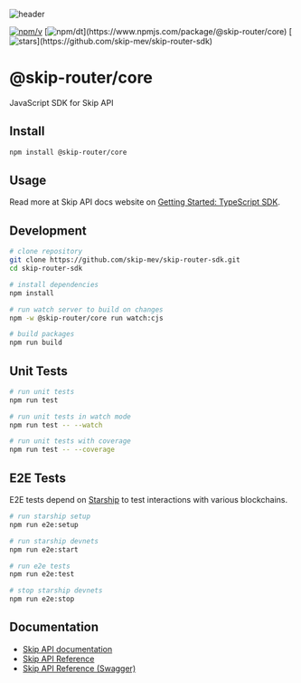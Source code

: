 ![header](https://files.readme.io/4f92aa7-DALLE_Cover_Photo_1..png)

[![npm/v](https://badgen.net/npm/v/@skip-router/core)](https://www.npmjs.com/package/@skip-router/core)
[![npm/dt](https://badgen.net/npm/dt/@skip-router/core?)](https://www.npmjs.com/package/@skip-router/core)
[![stars](https://badgen.net/github/stars/skip-mev/skip-router-sdk?)](https://github.com/skip-mev/skip-router-sdk)

# @skip-router/core

JavaScript SDK for Skip API

## Install

```bash
npm install @skip-router/core
```

## Usage

Read more at Skip API docs website on [Getting Started: TypeScript SDK](https://api-docs.skip.money/docs/getting-started).

## Development

```bash
# clone repository
git clone https://github.com/skip-mev/skip-router-sdk.git
cd skip-router-sdk

# install dependencies
npm install

# run watch server to build on changes
npm -w @skip-router/core run watch:cjs

# build packages
npm run build
```

## Unit Tests

```bash
# run unit tests
npm run test

# run unit tests in watch mode
npm run test -- --watch

# run unit tests with coverage
npm run test -- --coverage
```

## E2E Tests

E2E tests depend on [Starship](https://starship.cosmology.tech) to test interactions with various blockchains.

```bash
# run starship setup
npm run e2e:setup

# run starship devnets
npm run e2e:start

# run e2e tests
npm run e2e:test

# stop starship devnets
npm run e2e:stop
```

## Documentation

- [Skip API documentation](https://api-docs.skip.money)
- [Skip API Reference](https://api-docs.skip.money/reference)
- [Skip API Reference (Swagger)](https://api-swagger.skip.money)
